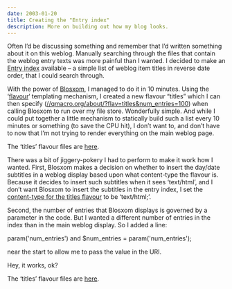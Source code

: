 ```yaml
---
date: 2003-01-20
title: Creating the "Entry index"
description: More on building out how my blog looks.
---
```



Often I’d be discussing something and remember that I’d written something about it on this weblog. Manually searching through the files that contain the weblog entry texts was more painful than I wanted. I decided to make an [Entry index](../../?flav=titles&num_entries=100) available – a simple list of weblog item titles in reverse date order, that I could search through.

With the power of [Blosxom](http://www.raelity.org/apps/blosxom), I managed to do it in 10 minutes. Using the ‘[flavour](http://www.raelity.org/apps/blosxom/flavour.shtml)‘ templating mechanism, I created a new flavour “titles” which I can then specify ([//qmacro.org/about/?flav=titles&num_entries=100](../../?flav=titles&num_entries=100)) when calling Blosxom to run over my file store. Wonderfully simple. And while I could put together a little mechanism to statically build such a list every 10 minutes or something (to save the CPU hit), I don’t want to, and don’t have to now that I’m not trying to render everything on the main weblog page.

The ‘titles’ flavour files are [here](https://web.archive.org/web/20040507231619/http://www.pipetree.com/~dj/2003/01/titles/).

There was a bit of jiggery-pokery I had to perform to make it work how I wanted. First, Blosxom makes a decision on whether to insert the day/date subtitles in a weblog display based upon what content-type the flavour is. Because it decides to insert such subtitles when it sees ‘text/html’, and I don’t want Blosxom to insert the subtitles in the entry index, I set the [content-type for the titles flavour](https://web.archive.org/web/20040507231619/http://www.pipetree.com/~dj/2003/01/titles/content_type.titles) to be ‘text/html;’.

Second, the number of entries that Blosxom displays is governed by a parameter in the code. But I wanted a different number of entries in the index than in the main weblog display. So I added a line:

param('num_entries') and $num_entries = param('num_entries');

near the start to allow me to pass the value in the URI.

Hey, it works, ok?

The ‘titles’ flavour files are [here](https://web.archive.org/web/20040507231619/http://www.pipetree.com/~dj/2003/01/titles/).
